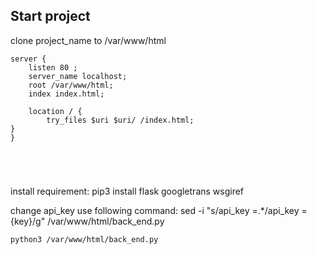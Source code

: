 ## Start project 

clone project_name to /var/www/html

```
server {
    listen 80 ;
    server_name localhost;
    root /var/www/html;
    index index.html;

    location / {
        try_files $uri $uri/ /index.html;
}
}





```
install requirement: pip3 install flask googletrans wsgiref

change api_key use following command:
sed -i "s/api_key =.*/api_key = {key}/g" /var/www/html/back_end.py

```
python3 /var/www/html/back_end.py
```